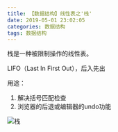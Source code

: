 ```yaml
---
title: 【数据结构】线性表之'栈'
date: 2019-05-01 23:02:05
categories: 数据结构
tags: 数据结构
---
```


栈是一种被限制操作的线性表。

LIFO（Last In First Out），后入先出

用途：
1. 解决括号匹配检查
2. 浏览器的后退或编辑器的undo功能

![栈](http://img.nixiaolei.com/2019-05-01-23-03-21.png)















